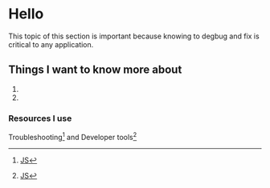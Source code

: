 # Hello

This topic of this section is important because knowing to degbug and fix is critical to any application.

## Things I want to know more about

1.

2.

### Resources I use

Troubleshooting[^1] and Developer tools[^note]

[^1]: [JS](hhttps://developer.mozilla.org/en-US/docs/Learn/JavaScript/First_steps/What_went_wrong)
[^note]: [JS](https://developer.mozilla.org/en-US/docs/Learn/Common_questions/Tools_and_setup/What_are_browser_developer_tools#the_javascript_debugger)
